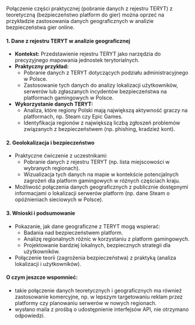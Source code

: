 Połączenie części praktycznej (pobranie danych z rejestru TERYT) z teoretyczną (bezpieczeństwo platform do gier) można oprzeć na przykładzie zastosowania danych geograficznych w analizie bezpieczeństwa gier online.

#### 1. **Dane z rejestru TERYT w analizie geograficznej**
   - **Kontekst:** Przedstawienie rejestru TERYT jako narzędzia do precyzyjnego mapowania jednostek terytorialnych.
   - **Praktyczny przykład:**
     - Pobranie danych z TERYT dotyczących podziału administracyjnego w Polsce.
     - Zastosowanie tych danych do analizy lokalizacji użytkowników, serwerów lub zgłaszanych incydentów bezpieczeństwa na platformach gamingowych w Polsce.
   - **Wykorzystanie danych TERYT:**
     - Analiza, które regiony Polski mają największą aktywność graczy na platformach, np. Steam czy Epic Games.
     - Identyfikacja regionów z największą liczbą zgłoszeń problemów związanych z bezpieczeństwem (np. phishing, kradzież kont).

#### 2. **Geolokalizacja i bezpieczeństwo**
   - Praktyczne ćwiczenie z uczestnikami:
     - Pobranie danych z rejestru TERYT (np. lista miejscowości w wybranych regionach).
     - Wizualizacja tych danych na mapie w kontekście potencjalnych zagrożeń dla platform gamingowych w różnych częściach kraju.
   - Możliwość połączenia danych geograficznych z publicznie dostępnymi informacjami o lokalizacji serwerów platform (np. dane Steam o opóźnieniach sieciowych w Polsce).

#### 3. **Wnioski i podsumowanie**
   - Pokazanie, jak dane geograficzne z TERYT mogą wspierać:
     - Badania nad bezpieczeństwem platform.
     - Analizę regionalnych różnic w korzystaniu z platform gamingowych.
     - Projektowanie bardziej lokalnych, bezpiecznych strategii dla użytkowników.
   - Połączenie teorii (zagrożenia bezpieczeństwa) z praktyką (analiza lokalizacji i użytkowników).

#### O czym jeszcze wspomnieć:
   - takie połączenie danych teoretycznych i geograficznych ma również zastosowanie komercyjne, np. w lepszym targetowaniu reklam przez platformy czy planowaniu serwerów w nowych regionach.
   - wysłano maila z prośbą o udostępnienie interfejsów API, nie otrzymano odpowiedzi.
